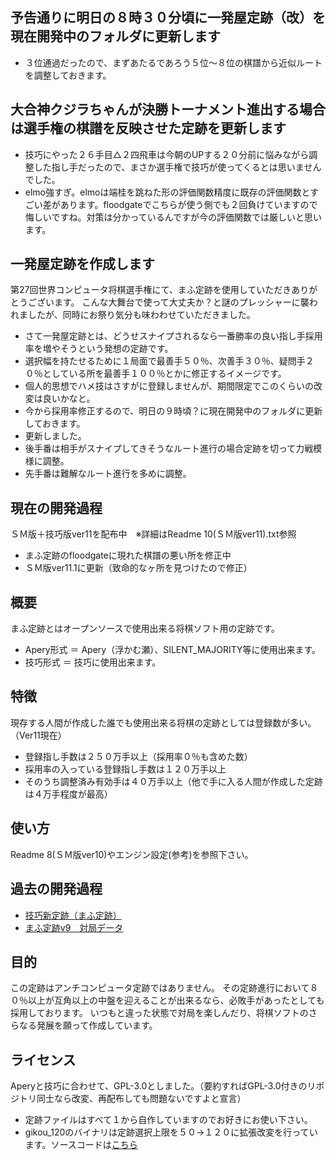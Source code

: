 ﻿## 予告通りに明日の８時３０分頃に一発屋定跡（改）を現在開発中のフォルダに更新します
- ３位通過だったので、まずあたるであろう５位～８位の棋譜から近似ルートを調整しておきます。

## 大合神クジラちゃんが決勝トーナメント進出する場合は選手権の棋譜を反映させた定跡を更新します
- 技巧にやった２６手目△２四飛車は今朝のUPする２０分前に悩みながら調整した指し手だったので、まさか選手権で技巧が使ってくるとは思いませんでした。
- elmo強すぎ。elmoは端桂を跳ねた形の評価関数精度に既存の評価関数とすごい差があります。floodgateでこちらが使う側でも２回負けていますので悔しいですね。対策は分かっているんですが今の評価関数では厳しいと思います。

## 一発屋定跡を作成します
第27回世界コンピュータ将棋選手権にて、まふ定跡を使用していただきありがとうございます。
こんな大舞台で使って大丈夫か？と謎のプレッシャーに襲われましたが、同時にお祭り気分も味わわせていただきました。
- さて一発屋定跡とは、どうせスナイプされるなら一番勝率の良い指し手採用率を増やそうという発想の定跡です。
- 選択幅を持たせるために１局面で最善手５０％、次善手３０％、疑問手２０％としている所を最善手１００％とかに修正するイメージです。
- 個人的思想でハメ技はさすがに登録しませんが、期間限定でこのくらいの改変は良いかなと。
- 今から採用率修正するので、明日の９時頃？に現在開発中のフォルダに更新しておきます。
- 更新しました。
- 後手番は相手がスナイプしてきそうなルート進行の場合定跡を切って力戦模様に調整。
- 先手番は難解なルート進行を多めに調整。

## 現在の開発過程
ＳＭ版＋技巧版ver11を配布中　※詳細はReadme 10(ＳＭ版ver11).txt参照
- まふ定跡のfloodgateに現れた棋譜の悪い所を修正中
- ＳＭ版ver11.1に更新（致命的なヶ所を見つけたので修正）

## 概要

まふ定跡とはオープンソースで使用出来る将棋ソフト用の定跡です。

- Apery形式 ＝ Apery（浮かむ瀬）、SILENT_MAJORITY等に使用出来ます。
- 技巧形式 ＝ 技巧に使用出来ます。

## 特徴

現存する人間が作成した誰でも使用出来る将棋の定跡としては登録数が多い。（Ver11現在）
- 登録指し手数は２５０万手以上（採用率０％も含めた数）
- 採用率の入っている登録指し手数は１２０万手以上
- そのうち調整済み有効手は４０万手以上（他で手に入る人間が作成した定跡は４万手程度が最高）

## 使い方

Readme 8(ＳＭ版ver10)やエンジン設定(参考)を参照下さい。

## 過去の開発過程
- [技巧新定跡（まふ定跡）](http://www.uuunuuun.com/single-post/2016/11/06/%E6%8A%80%E5%B7%A7%E6%96%B0%E5%AE%9A%E8%B7%A1)
- [まふ定跡v9　対局データ](http://www.uuunuuun.com/single-post/2017/02/21/%E3%81%BE%E3%81%B5%E5%AE%9A%E8%B7%A1v9-%E5%AF%BE%E5%B1%80%E3%83%87%E3%83%BC%E3%82%BF)

## 目的

この定跡はアンチコンピュータ定跡ではありません。
その定跡進行において８０％以上が互角以上の中盤を迎えることが出来るなら、必敗手があったとしても採用しております。
いつもと違った状態で対局を楽しんだり、将棋ソフトのさらなる発展を願って作成しています。

## ライセンス

Aperyと技巧に合わせて、GPL-3.0としました。（要約すればGPL-3.0付きのリポジトリ同士なら改変、再配布しても問題ないですよと宣言）
- 定跡ファイルはすべて１から自作していますのでお好きにお使い下さい。
- gikou_120のバイナリは定跡選択上限を５０→１２０に拡張改変を行っています。ソースコードは[こちら](http://www.uuunuuun.com/single-post/2016/11/06/%E6%8A%80%E5%B7%A7%E6%96%B0%E5%AE%9A%E8%B7%A1)
